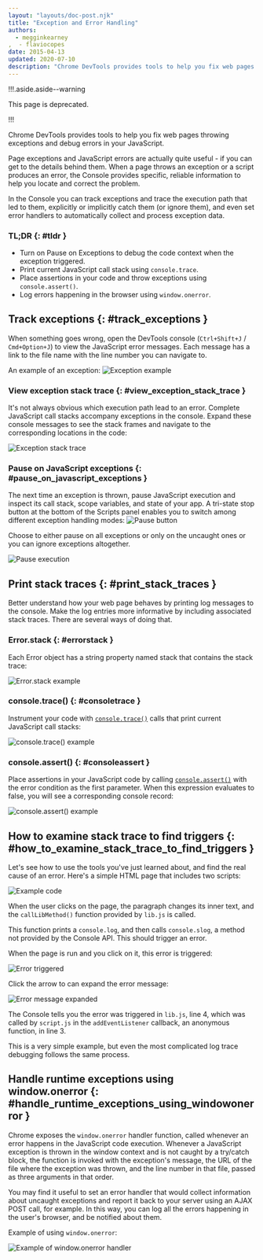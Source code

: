 ```yaml
---
layout: "layouts/doc-post.njk"
title: "Exception and Error Handling"
authors:
  - megginkearney
,  - flaviocopes
date: 2015-04-13
updated: 2020-07-10
description: "Chrome DevTools provides tools to help you fix web pages throwing exceptions and debug errors in your JavaScript."
---
```


!!!.aside.aside--warning

This page is deprecated.

!!!

Chrome DevTools provides tools to help you fix web pages throwing exceptions and debug errors in
your JavaScript.

Page exceptions and JavaScript errors are actually quite useful - if you can get to the details
behind them. When a page throws an exception or a script produces an error, the Console provides
specific, reliable information to help you locate and correct the problem.

In the Console you can track exceptions and trace the execution path that led to them, explicitly or
implicitly catch them (or ignore them), and even set error handlers to automatically collect and
process exception data.

### TL;DR {: #tldr }

- Turn on Pause on Exceptions to debug the code context when the exception triggered.
- Print current JavaScript call stack using `console.trace`.
- Place assertions in your code and throw exceptions using `console.assert()`.
- Log errors happening in the browser using `window.onerror`.

## Track exceptions {: #track_exceptions }

When something goes wrong, open the DevTools console (`Ctrl+Shift+J` / `Cmd+Option+J`) to view the
JavaScript error messages. Each message has a link to the file name with the line number you can
navigate to.

An example of an exception:
![Exception example](/web/tools/chrome-devtools/console/images/track-exceptions-tracking-exceptions.jpg)

### View exception stack trace {: #view_exception_stack_trace }

It's not always obvious which execution path lead to an error. Complete JavaScript call stacks
accompany exceptions in the console. Expand these console messages to see the stack frames and
navigate to the corresponding locations in the code:

![Exception stack trace](/web/tools/chrome-devtools/console/images/track-exceptions-exception-stack-trace.jpg)

### Pause on JavaScript exceptions {: #pause_on_javascript_exceptions }

The next time an exception is thrown, pause JavaScript execution and inspect its call stack, scope
variables, and state of your app. A tri-state stop button at the bottom of the Scripts panel enables
you to switch among different exception handling modes:
![Pause button](/web/tools/chrome-devtools/console/images/track-exceptions-pause-gray.png)

Choose to either pause on all exceptions or only on the uncaught ones or you can ignore exceptions
altogether.

![Pause execution](/web/tools/chrome-devtools/console/images/track-exceptions-pause-execution.jpg)

## Print stack traces {: #print_stack_traces }

Better understand how your web page behaves by printing log messages to the console. Make the log
entries more informative by including associated stack traces. There are several ways of doing that.

### Error.stack {: #errorstack }

Each Error object has a string property named stack that contains the stack trace:

![Error.stack example](/web/tools/chrome-devtools/console/images/track-exceptions-error-stack.jpg)

### console.trace() {: #consoletrace }

Instrument your code with [`console.trace()`][1] calls that print current JavaScript call stacks:

![console.trace() example](/web/tools/chrome-devtools/console/images/track-exceptions-console-trace.jpg)

### console.assert() {: #consoleassert }

Place assertions in your JavaScript code by calling [`console.assert()`][2] with the error condition
as the first parameter. When this expression evaluates to false, you will see a corresponding
console record:

![console.assert() example](/web/tools/chrome-devtools/console/images/track-exceptions-console-assert.jpg)

## How to examine stack trace to find triggers {: #how_to_examine_stack_trace_to_find_triggers }

Let's see how to use the tools you've just learned about, and find the real cause of an error.
Here's a simple HTML page that includes two scripts:

![Example code](/web/tools/chrome-devtools/console/images/track-exceptions-example-code.png)

When the user clicks on the page, the paragraph changes its inner text, and the `callLibMethod()`
function provided by `lib.js` is called.

This function prints a `console.log`, and then calls `console.slog`, a method not provided by the
Console API. This should trigger an error.

When the page is run and you click on it, this error is triggered:

![Error triggered](/web/tools/chrome-devtools/console/images/track-exceptions-example-error-triggered.png)

Click the arrow to can expand the error message:

![Error message expanded](/web/tools/chrome-devtools/console/images/track-exceptions-example-error-message-expanded.png)

The Console tells you the error was triggered in `lib.js`, line 4, which was called by `script.js`
in the `addEventListener` callback, an anonymous function, in line 3.

This is a very simple example, but even the most complicated log trace debugging follows the same
process.

## Handle runtime exceptions using window.onerror {: #handle_runtime_exceptions_using_windowonerror }

Chrome exposes the `window.onerror` handler function, called whenever an error happens in the
JavaScript code execution. Whenever a JavaScript exception is thrown in the window context and is
not caught by a try/catch block, the function is invoked with the exception's message, the URL of
the file where the exception was thrown, and the line number in that file, passed as three arguments
in that order.

You may find it useful to set an error handler that would collect information about uncaught
exceptions and report it back to your server using an AJAX POST call, for example. In this way, you
can log all the errors happening in the user's browser, and be notified about them.

Example of using `window.onerror`:

![Example of window.onerror handler](/web/tools/chrome-devtools/console/images/runtime-exceptions-window-onerror.jpg)

[1]:
  https://developers.google.com/web/tools/chrome-devtools/console/console-reference#consoletraceobject
[2]:
  https://developers.google.com/web/tools/chrome-devtools/console/console-reference#consoleassertexpression-object
